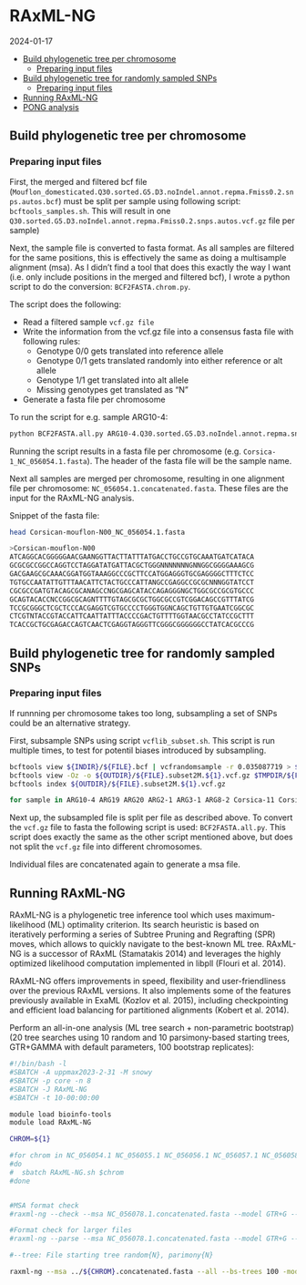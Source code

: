 RAxML-NG
================
2024-01-17

- [Build phylogenetic tree per
  chromosome](#build-phylogenetic-tree-per-chromosome)
  - [Preparing input files](#preparing-input-files)
- [Build phylogenetic tree for randomly sampled
  SNPs](#build-phylogenetic-tree-for-randomly-sampled-snps)
  - [Preparing input files](#preparing-input-files-1)
- [Running RAxML-NG](#running-raxml-ng)
- [PONG analysis](#pong-analysis)

## Build phylogenetic tree per chromosome

### Preparing input files

First, the merged and filtered bcf file
(`Mouflon_domesticated.Q30.sorted.G5.D3.noIndel.annot.repma.Fmiss0.2.snps.autos.bcf`)
must be split per sample using following script: `bcftools_samples.sh`.
This will result in one
`Q30.sorted.G5.D3.noIndel.annot.repma.Fmiss0.2.snps.autos.vcf.gz` file
per sample)

Next, the sample file is converted to fasta format. As all samples are
filtered for the same positions, this is effectively the same as doing a
multisample alignment (msa). As I didn’t find a tool that does this
exactly the way I want (i.e. only include positions in the merged and
filtered bcf), I wrote a python script to do the conversion:
`BCF2FASTA.chrom.py`.  

The script does the following:  

- Read a filtered sample `vcf.gz file`  
- Write the information from the vcf.gz file into a consensus fasta file
  with following rules:  
  - Genotype 0/0 gets translated into reference allele  
  - Genotype 0/1 gets translated randomly into either reference or alt
    allele  
  - Genotype 1/1 get translated into alt allele  
  - Missing genotypes get translated as “N”  
- Generate a fasta file per chromosome

To run the script for e.g. sample ARG10-4:

``` bash
python BCF2FASTA.all.py ARG10-4.Q30.sorted.G5.D3.noIndel.annot.repma.snps.autos.Fmiss0.1.subset2M.1.vcf.gz ARG10-4
```

Running the script results in a fasta file per chromosome
(e.g. `Corsica-1_NC_056054.1.fasta`). The header of the fasta file will
be the sample name.

Next all samples are merged per chromosome, resulting in one alignment
file per chromosome: `NC_056054.1.concatenated.fasta`. These files are
the input for the RAxML-NG analysis.

Snippet of the fasta file:

``` bash
head Corsican-mouflon-N00_NC_056054.1.fasta 

>Corsican-mouflon-N00
ATCAGGCACGGGGGAACGAANGGTTACTTATTTATGACCTGCCGTGCAAATGATCATACA
GCGCGCCGGCCAGGTCCTAGGATATGATTACGCTGGGNNNNNNNGNNGGCGGGGAAAGCG
GACGAAGCGCAAACGGATGGTAAAGGCCCGCTTCCATGGAGGGTGCGAGGGGCTTTCTCC
TGTGCCAATATTGTTTAACATTCTACTGCCCATTANGCCGAGGCCGCGCNNNGGTATCCT
CGCGCCGATGTACAGCGCANAGCCNGCGAGCATACCAGAGGGNGCTGGCGCCGCGTGCCC
GCAGTACACCNCCGGCGCAGNTTTTGTAGCGCGCTGGCGCCGTCGGACAGCCGTTTATCG
TCCGCGGGCTCGCTCCCACGAGGTCGTGCCCCTGGGTGGNCAGCTGTTGTGAATCGGCGC
CTCGTNTACCGTACCATTCAATTATTTACCCCGACTGTTTTGGTAACGCCTATCCGCTTT
TCACCGCTGCGAGACCAGTCAACTCGAGGTAGGGTTCGGGCGGGGGGCCTATCACGCCCG
```

## Build phylogenetic tree for randomly sampled SNPs

### Preparing input files

If runnning per chromosome takes too long, subsampling a set of SNPs
could be an alternative strategy.

First, subsample SNPs using script `vcflib_subset.sh`. This script is
run multiple times, to test for potentil biases introduced by
subsampling.

``` bash
bcftools view ${INDIR}/${FILE}.bcf | vcfrandomsample -r 0.035087719 > $TMPDIR/${FILE}.subset2M.${1}.vcf
bcftools view -Oz -o ${OUTDIR}/${FILE}.subset2M.${1}.vcf.gz $TMPDIR/${FILE}.subset2M.${1}.vcf
bcftools index ${OUTDIR}/${FILE}.subset2M.${1}.vcf.gz
```

``` bash
for sample in ARG10-4 ARG19 ARG20 ARG2-1 ARG3-1 ARG8-2 Corsica-11 Corsica-7 Corsica-F1 Corsica-M1 Corsican-mouflon-N00 Corsican-Mouflon-N43 Corsican-mouflon-N47 Corsican-mouflon-N76 Corsican-mouflon-N77 Corsican-mouflon-N83 Corsican-mouflon-N85 Corsican-mouflon-N90 Corsican-mouflon-N96 Corsican-mouflon-N97 cym002 cym003 cym004 cym006 cym007 cym008 cym009 cym011 cym012 Montes-1 Montes-2 Montes-3 Montes-4 Montes-5 Montes-6 Ogliastra-11 Ogliastra-12 Ogliastra-13 Ogliastra-14 Ogliastra-15 Ogliastra-18 Ogliastra-19 Ogliastra-1 Ogliastra-3 Ogliastra-4 Ogliastra-6 Ogliastra-9 MUF1 MUF2-1 MUF3-1 OGA018 KR15 SH20 YZ.11 BAT_IOSW_r1 Ogliastra-17 Altamurana_SRR12396902 Altamurana_SRR12396903 Awassi_SRR11657624 Awassi_SRR501872 Awassi_SRR501890 Awassi_SRR501893 Bighorn_SRR16036485 Bighorn_SRR16036486 Bighorn_SRR16036488 Bighorn_SRR16036489 Bighorn_SRR16036516 Bighorn_SRR2418288 Castellana_SRR501883 Castellana_SRR501904 Churra_SRR501848 Churra_SRR501909 Dman_ERR277069 Dman_ERR277070 Dman_ERR277072 Dman_ERR283423 Dman_ERR283429 Dman_ERR318904 Dorset_SRR19144758 Finnsheep_SRR11657546 Finnsheep_SRR11657547 Finnsheep_SRR11657549 Finnsheep_SRR11657550 Finnsheep_SRR11657551 Finnsheep_SRR11657552 Gotland_SRR11657694 Gotland_SRR11657695 Gotland_SRR11657696 Gotland_SRR11657698 Gotland_SRR11657699 Gotland_SRR11657700 Karakas_SRR501849 Karakas_SRR501886 Laucane_SRR501850 Laucane_SRR501851 Merino_SRR11657662 Merino_SRR11657672 Merino_SRR5991165 Merino_SRR5991255 Merino_SRR5991344 Merino_SRR5991463 Norduz_SRR501869 Norduz_SRR501888 Ojalada_SRR501900 Ojalada_SRR501911 Ossimi_SRR12396862 Ossimi_SRR12396863 Ouessant_SRR11657536 Ouessant_SRR11657540 Ouessant_SRR11657541 Ouessant_SRR11657720 Ouessant_SRR11657722 PagIsland_SRR12396860 PagIsland_SRR12396864 PagIsland_SRR12396915 Rambouillet_SRR6305143 Romney_SRR12396925 Romney_SRR12396992 Romney_SRR19144935 Romney_SRR19144964 Romney_SRR501859 Sakiz_SRR501843 Sakiz_SRR501878 Salz_SRR501841 Salz_SRR501842 ScottishBlackface_ERR9577158 ScottishBlackface_ERR9577159 ScottishBlackface_ERR9577160 ScottishBlackface_ERR9616773 ScottishBlackface_ERR9616779 ScottishBlackface_SRR501844 Texel_ERR9577152 Texel_ERR9577161 Texel_ERR9577162 Texel_ERR9577163 Texel_SRR19144927 Timahdite_ERR234302 Timahdite_ERR234303 Timahdite_ERR234313 Timahdite_ERR234317 Timahdite_ERR246146 Timahdite_ERR246150 SuffolkBlackface_SAMN05216769 SuffolkBlackface_SAMN05216770 SuffolkBlackface_SAMN05216771 SuffolkBlackface_SAMN05216772 SuffolkBlackface_SAMN05216773 SuffolkBlackface_SAMN05216776 Dorset_SAMN05216720 Dorset_SAMN05216721 Dorset_SAMN05216724 Dorset_SAMN05216725 Dorset_SAMN05216728 Rambouillet_SAMN05216750 Rambouillet_SAMN05216751 Rambouillet_SAMN05216753 Rambouillet_SAMN05216755 Rambouillet_SAMN05216757 266 267 271 272 NeraSheep-183-F NeraSheep-227-D NeraSheep-227-F NeraSheep-435-F NeraSheep-450-F NeraSheep-450-SO NeraSheep-ISEDDU-SO NeraSheep-P252 NeraSheep-P435 SardaSheep-1 SardaSheep-2 SardaSheep-3 SardaSheep-4 SardaSheep-5 SardaSheep-6; do sbatch /proj/snic2020-2-10/private/Analyses/marianne/PROJECTS/EuropeanMouflon/SCRIPTS/bcftools_sample.sh $sample 1; done
```

Next up, the subsampled file is split per file as described above. To
convert the `vcf.gz` file to fasta the following script is used:
`BCF2FASTA.all.py`. This script does exactly the same as the other
script mentioned above, but does not split the `vcf.gz` file into
different chromosomes.

Individual files are concatenated again to generate a msa file.

## Running RAxML-NG

RAxML-NG is a phylogenetic tree inference tool which uses
maximum-likelihood (ML) optimality criterion. Its search heuristic is
based on iteratively performing a series of Subtree Pruning and
Regrafting (SPR) moves, which allows to quickly navigate to the
best-known ML tree. RAxML-NG is a successor of RAxML (Stamatakis 2014)
and leverages the highly optimized likelihood computation implemented in
libpll (Flouri et al. 2014).

RAxML-NG offers improvements in speed, flexibility and user-friendliness
over the previous RAxML versions. It also implements some of the
features previously available in ExaML (Kozlov et al. 2015), including
checkpointing and efficient load balancing for partitioned alignments
(Kobert et al. 2014).

Perform an all-in-one analysis (ML tree search + non-parametric
bootstrap) (20 tree searches using 10 random and 10 parsimony-based
starting trees, GTR+GAMMA with default parameters, 100 bootstrap
replicates):

``` bash
#!/bin/bash -l
#SBATCH -A uppmax2023-2-31 -M snowy
#SBATCH -p core -n 8
#SBATCH -J RAxML-NG
#SBATCH -t 10-00:00:00

module load bioinfo-tools
module load RAxML-NG

CHROM=${1}

#for chrom in NC_056054.1 NC_056055.1 NC_056056.1 NC_056057.1 NC_056058.1 NC_056059.1 NC_056060.1 NC_056061.1 NC_056062.1 NC_056063.1 NC_056064.1 NC_056065.1 NC_056066.1 NC_056067.1 NC_056068.1 NC_056069.1 NC_056070.1 NC_056071.1 NC_056072.1 NC_056073.1 NC_056074.1 NC_056075.1 NC_056076.1 NC_056077.1 NC_056078.1 NC_056079.1
#do
#  sbatch RAxML-NG.sh $chrom
#done


#MSA format check
#raxml-ng --check --msa NC_056078.1.concatenated.fasta --model GTR+G --prefix T1

#Format check for larger files
#raxml-ng --parse --msa NC_056078.1.concatenated.fasta --model GTR+G --prefix T2

#--tree: File starting tree random{N}, parimony{N}

raxml-ng --msa ../${CHROM}.concatenated.fasta --all --bs-trees 100 -model GTR+G --prefix ${CHROM} --outgroup BAT_IOSW_r1 --threads 8 --seed 2
```


